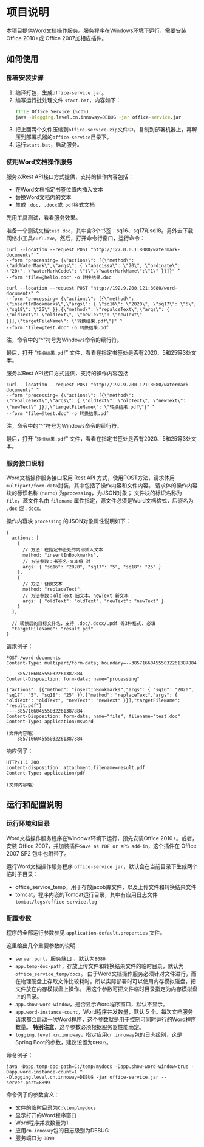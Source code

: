 # 项目说明
本项目提供Word文档操作服务。服务程序在Windows环境下运行，需要安装Office 2010+或 Office 2007加相应插件。

## 如何使用

### 部署安装步骤
1. 编译打包，生成`office-service.jar`。
2. 编写运行批处理文件 `start.bat`，内容如下：
   ```bat
   TITLE Office Service (%cd%)
   java -Dlogging.level.cn.innoway=DEBUG -jar office-service.jar
   ```
3. 把上面两个文件压缩到`office-service.zip`文件中，复制到部署机器上，再解压到部署机器的`office-service`目录下。
4. 运行`start.bat`，启动服务。

### 使用Word文档操作服务
服务以Rest API接口方式提供，支持的操作内容包括：
- 在Word文档指定书签位置内插入文本
- 替换Word文档内的文本
- 生成 `.doc`、`.docx`或`.pdf`格式文档

先用工具测试，看看服务效果。

准备一个测试文档`test.doc`，其中含3个书签：sq16、sq17和sq18。另外去下载网络小工具`curl.exe`。然后，打开命令行窗口，运行命令：
```
curl --location --request POST "http://127.0.0.1:8080/watermark-documents" ^
--form "processing= {\"actions\": [{\"method\": \"addWaterMark\",\"args\": { \"abscissa\": \"20\", \"ordinate\": \"20\", \"waterMarkCode\": \"t\",\"waterMarkName\":\"1\" }}]}" ^
--form "file=@hello.doc" -o 转换结果.doc
```

```
curl --location --request POST "http://192.9.200.121:8080/word-documents" ^
--form "processing= {\"actions\": [{\"method\": \"insertInBookmarks\",\"args\": { \"sq16\": \"2020\", \"sq17\": \"5\", \"sq18\": \"25\" }},{\"method\": \"repalceText\",\"args\": { \"oldText\": \"oldText\", \"newText\": \"newText\" }}],\"targetFileName\": \"转换结果.pdf\"}" ^
--form "file=@test.doc" -o 转换结果.pdf
```

注，命令中的"^"符号为Windows命令的续行符。

最后，打开 “`转换结果.pdf`” 文件，看看在指定书签处是否有2020、5和25等3处文本。



服务以Rest API接口方式提供，支持的操作内容包括

```
curl --location --request POST "http://192.9.200.121:8080/watermark-documents" ^
--form "processing= {\"actions\": [{\"method\": \"repalceText\",\"args\": { \"oldText\": \"oldText\", \"newText\": \"newText\" }}],\"targetFileName\": \"转换结果.pdf\"}" ^
--form "file=@test.doc" -o 转换结果.pdf
```

注，命令中的"^"符号为Windows命令的续行符。

最后，打开 “`转换结果.pdf`” 文件，看看在指定书签处是否有2020、5和25等3处文本。
### 服务接口说明

Word文档操作服务接口采用 Rest API 方式，使用POST方法，请求体用`multipart/form-data`封装，其中包括了操作内容和文件内容。
请求体的操作内容块的标识名称 (name) 为`processing`，为JSON对象；
文件块的标识名称为`file`，源文件名由 `filename` 属性指定，源文件必须是Word文档格式，后缀名为 `.doc` 或 `.docx`。

操作内容块 `processing` 的JSON对象属性说明如下：

```
{
  actions: [
    {
      // 方法：在指定书签处的内部插入文本
      method: "insertInBookmarks",
      // 方法参数：书签名-文本值 对
      args: { "sq16": "2020", "sq17": "5", "sq18": "25" }
    },
    {
      // 方法：替换文本
      method: "replaceText",
      // 方法参数：oldText 旧文本，newText 新文本
      args: { "oldText": "oldText", "newText": "newText" }
    }
  ],
  
  // 转换后的目标文件名，支持 .doc/.docx/.pdf 等3种格式. 必填
  "targetFileName": "result.pdf"
}
```

请求例子：

```
POST /word-documents
Content-Type: multipart/form-data; boundary=--385716604555032261387884

----385716604555032261387884
Content-Disposition: form-data; name="processing"

{"actions": [{"method": "insertInBookmarks","args": { "sq16": "2020", "sq17": "5", "sq18": "25" }},{"method": "replaceText","args": { "oldText": "oldText", "newText": "newText" }}],"targetFileName": "result.pdf"}
----385716604555032261387884
Content-Disposition: form-data; name="file"; filename="test.doc"
Content-Type: application/msword

(文件内容略)
----385716604555032261387884--
```

响应例子：

```
HTTP/1.1 200
content-disposition: attachment;filename=result.pdf
Content-Type: application/pdf

(文件内容略)
```

## 运行和配置说明

### 运行环境和目录
Word文档操作服务程序在Windows环境下运行，预先安装Office 2010+。或者，安装 Office 2007，并加装插件`Save as PDF or XPS add-in`，这个插件在
Office 2007 SP2 包中也附带了。

运行Word文档操作服务程序 `office-service.jar`，默认会在当前目录下生成两个临时子目录：
- office_service_temp，用于存放jacob库文件，以及上传文件和转换结果文件
- tomcat，程序内嵌的Tomcat运行目录，其中有应用日志文件 `tombat/logs/office-service.log`

### 配置参数
程序的全部运行参数参见 `application-default.properties` 文件。

这里给出几个重要参数的说明：

- `server.port`，服务端口 ，默认为`8080`
- `app.temp-doc-path`，存放上传文件和转换结果文件的临时目录，默认为 `office_service_temp/docs`。
由于Word文档操作服务必须针对文件进行，而在物理硬盘上存取文件比较耗时。所以实际部署时可以使用内存模拟磁盘，把文件放在内存模拟盘上操作。
用这个参数可把文件临时目录指定为内存模拟盘上的目录。
- `app.show-word-window`，是否显示Word程序窗口，默认不显示。
- `app.word-instance-count`，Word程序并发数量，默认 5 个。每次文档服务请求都会启动一次Word程序，这个参数就是用于控制可同时运行的Word程序数量。
  **特别注意**，这个参数必须根据服务器性能而定。
- `logging.level.cn.innoway`，指定应用`cn.innoway`包的日志级别，这是Spring Boot的参数，建议设置为`DEBUG`。

命令例子：
```
java -Dapp.temp-doc-path=C:/temp/mydocs -Dapp.show-word-window=true -Dapp.word-instance-count=1 ^
-Dlogging.level.cn.innoway=DEBUG -jar office-service.jar --server.port=8899
```

命令例子的参数含义：
- 文件的临时目录为`C:\temp\mydocs`
- 显示打开的Word程序窗口
- Word程序并发数量为1
- 应用`cn.innoway`包的日志级别为DEBUG
- 服务端口为 `8899`


